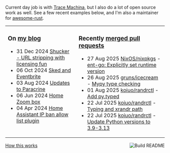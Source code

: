 Current day job is with [Trace Machina](https://tracemachina.com/), but I also do a lot of open source work as well. See a few recent examples below, and I'm also a maintainer for [awesome-rust](https://github.com/rust-unofficial/awesome-rust).

<table><tr><td valign="top">

### On [my blog](https://tevps.net/blog)
<!-- blog starts -->
* 31 Dec 2024 [Shucker - URL stripping with licensing fun](https://tevps.net/blog/2024/12/31/shucker-url-stripping-with-licensing-fun)
* 06 Oct 2024 [Sked and Eventbrite](https://tevps.net/blog/2024/10/06/sked-and-eventbrite)
* 03 Aug 2024 [Updates to Paracrine](https://tevps.net/blog/2024/08/03/updates-to-paracrine)
* 06 Jun 2024 [Home Zoom box](https://tevps.net/blog/2024/06/06/home-zoom-box)
* 04 Apr 2024 [Home Assistant IP ban allow list plugin](https://tevps.net/blog/2024/04/04/home-assistant-ip-ban-allow-list-plugin)
<!-- blog ends -->

</td><td valign="top">

### Recently [merged pull requests](https://github.com/search?o=desc&q=is%3Apr+author%3Apalfrey+-user%3Apalfrey+is%3Amerged+is%3Apublic&s=created&type=Issues)

<!-- prs starts -->
* 27 Aug 2025 [NixOS/nixpkgs](https://github.com/NixOS/nixpkgs) - [ent-go: Explicitly set runtime version](https://github.com/NixOS/nixpkgs/pull/437174)
* 26 Aug 2025 [gruns/icecream](https://github.com/gruns/icecream) - [Mypy type checking](https://github.com/gruns/icecream/pull/167)
* 01 Aug 2025 [koiuo/randrctl](https://github.com/koiuo/randrctl) - [Add py.typed](https://github.com/koiuo/randrctl/pull/40)
* 22 Jul 2025 [koiuo/randrctl](https://github.com/koiuo/randrctl) - [Typing and xrandr path](https://github.com/koiuo/randrctl/pull/38)
* 22 Jul 2025 [koiuo/randrctl](https://github.com/koiuo/randrctl) - [Update Python versions to 3.9-3.13](https://github.com/koiuo/randrctl/pull/39)
<!-- prs ends -->

</td></tr></table>

<a href="https://github.com/palfrey/palfrey/actions"><img src="https://github.com/palfrey/palfrey/actions/workflows/build.yml/badge.svg" align="right" alt="Build README"></a> <a href="https://tevps.net/blog/2020/7/11/customising-github-profile-pages/">How this works</a>

